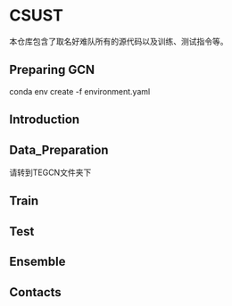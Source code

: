 # CSUST
本仓库包含了取名好难队所有的源代码以及训练、测试指令等。
## Preparing GCN
conda env create -f environment.yaml
## Introduction

## Data_Preparation
请转到TEGCN文件夹下

## Train

## Test

## Ensemble

## Contacts

